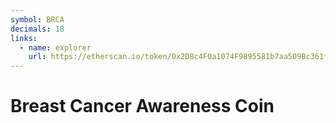 ```yaml
---
symbol: BRCA
decimals: 18
links:
  - name: explorer
    url: https://etherscan.io/token/0x2D8c4F0a1074F9895581b7aa509Bc361fe01F01b
---
```


# Breast Cancer Awareness Coin
